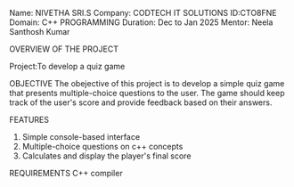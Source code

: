 Name: NIVETHA SRI.S
Company: CODTECH IT SOLUTIONS
ID:CTO8FNE
Domain: C++ PROGRAMMING
Duration: Dec to Jan 2025
Mentor: Neela Santhosh Kumar

OVERVIEW OF THE PROJECT

Project:To develop a quiz game

OBJECTIVE
The obejective of this project is to develop a simple quiz game that presents multiple-choice questions to the
user. The game should keep track of the user's score and provide feedback
based on their answers.

FEATURES
1. Simple console-based interface
2. Multiple-choice questions on c++ concepts
3. Calculates and display the player's final score

REQUIREMENTS
C++ compiler

